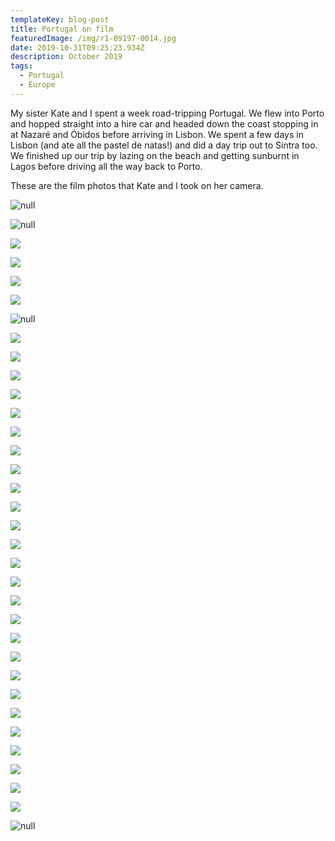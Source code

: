 ```yaml
---
templateKey: blog-post
title: Portugal on film
featuredImage: /img/r1-09197-0014.jpg
date: 2019-10-31T09:25:23.934Z
description: October 2019
tags:
  - Portugal
  - Europe
---
```

My sister Kate and I spent a week road-tripping Portugal. We flew into Porto and hopped straight into a hire car and headed down the coast stopping in at Nazaré and Óbidos before arriving in Lisbon. We spent a few days in Lisbon (and ate all the pastel de natas!) and did a day trip out to Sintra too. We finished up our trip by lazing on the beach and getting sunburnt in Lagos before driving all the way back to Porto.

These are the film photos that Kate and I took on her camera.

![null](/img/r1-09198-0018.jpg)

![null](/img/r1-09198-0017.jpg)

![](/img/r1-09197-0035.jpg)

![](/img/r1-09198-0013.jpg)

![](/img/r1-09198-0014.jpg)

![](/img/r1-09197-0036.jpg)

![null](/img/r1-09197-0034.jpg)

![](/img/2.jpg)

![](/img/4.jpg)

![](/img/5.jpg)

![](/img/12.jpg)

![](/img/3.jpg)

![](/img/7.jpg)

![](/img/10.jpg)

![](/img/1.jpg)

![](/img/r1-09197-0026.jpg)

![](/img/r1-09197-0020.jpg)

![](/img/r1-09197-0025.jpg)

![](/img/r1-09197-0021.jpg)

![](/img/r1-09197-0022.jpg)

![](/img/r1-09197-0019.jpg)

![](/img/r1-09197-0023.jpg)

![](/img/r1-09197-0014.jpg)

![](/img/r1-09197-0017.jpg)

![](/img/r1-09197-0013.jpg)

![](/img/r1-09197-0018.jpg)

![](/img/r1-09197-0010.jpg)

![](/img/r1-09197-0012.jpg)

![](/img/6.jpg)

![](/img/r1-09197-0009.jpg)

![](/img/r1-09197-0006.jpg)

![](/img/r1-09197-0005.jpg)

![](/img/3.jpg)

![null](/img/r1-09197-0002.jpg)
